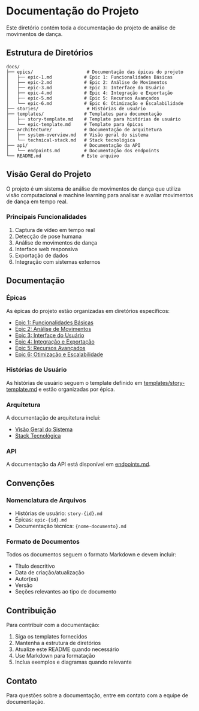 # Documentação do Projeto

Este diretório contém toda a documentação do projeto de análise de movimentos de dança.

## Estrutura de Diretórios

```
docs/
├── epics/                    # Documentação das épicas do projeto
│   ├── epic-1.md            # Epic 1: Funcionalidades Básicas
│   ├── epic-2.md            # Epic 2: Análise de Movimentos
│   ├── epic-3.md            # Epic 3: Interface do Usuário
│   ├── epic-4.md            # Epic 4: Integração e Exportação
│   ├── epic-5.md            # Epic 5: Recursos Avançados
│   └── epic-6.md            # Epic 6: Otimização e Escalabilidade
├── stories/                  # Histórias de usuário
├── templates/               # Templates para documentação
│   ├── story-template.md    # Template para histórias de usuário
│   └── epic-template.md     # Template para épicas
├── architecture/            # Documentação de arquitetura
│   ├── system-overview.md   # Visão geral do sistema
│   └── technical-stack.md   # Stack tecnológica
├── api/                     # Documentação da API
│   └── endpoints.md         # Documentação dos endpoints
└── README.md               # Este arquivo
```

## Visão Geral do Projeto

O projeto é um sistema de análise de movimentos de dança que utiliza visão computacional e machine learning para analisar e avaliar movimentos de dança em tempo real.

### Principais Funcionalidades

1. Captura de vídeo em tempo real
2. Detecção de pose humana
3. Análise de movimentos de dança
4. Interface web responsiva
5. Exportação de dados
6. Integração com sistemas externos

## Documentação

### Épicas

As épicas do projeto estão organizadas em diretórios específicos:

- [Epic 1: Funcionalidades Básicas](epics/epic-1.md)
- [Epic 2: Análise de Movimentos](epics/epic-2.md)
- [Epic 3: Interface do Usuário](epics/epic-3.md)
- [Epic 4: Integração e Exportação](epics/epic-4.md)
- [Epic 5: Recursos Avançados](epics/epic-5.md)
- [Epic 6: Otimização e Escalabilidade](epics/epic-6.md)

### Histórias de Usuário

As histórias de usuário seguem o template definido em [templates/story-template.md](templates/story-template.md) e estão organizadas por épica.

### Arquitetura

A documentação de arquitetura inclui:

- [Visão Geral do Sistema](architecture/system-overview.md)
- [Stack Tecnológica](architecture/technical-stack.md)

### API

A documentação da API está disponível em [endpoints.md](api/endpoints.md).

## Convenções

### Nomenclatura de Arquivos

- Histórias de usuário: `story-{id}.md`
- Épicas: `epic-{id}.md`
- Documentação técnica: `{nome-documento}.md`

### Formato de Documentos

Todos os documentos seguem o formato Markdown e devem incluir:

- Título descritivo
- Data de criação/atualização
- Autor(es)
- Versão
- Seções relevantes ao tipo de documento

## Contribuição

Para contribuir com a documentação:

1. Siga os templates fornecidos
2. Mantenha a estrutura de diretórios
3. Atualize este README quando necessário
4. Use Markdown para formatação
5. Inclua exemplos e diagramas quando relevante

## Contato

Para questões sobre a documentação, entre em contato com a equipe de documentação.
